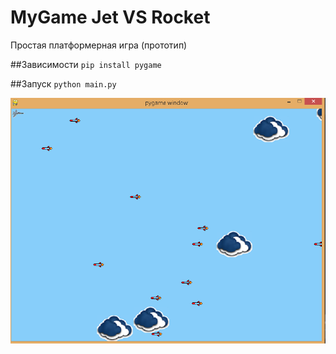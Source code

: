 # MyGame  Jet VS Rocket 

Простая платформерная игра (прототип)

##Зависимости
`pip install pygame`

##Запуск 
`python main.py`

![Иллюстрация к проекту](https://github.com/under-web/MyGame/blob/master/%D0%A1%D0%BD%D0%B8%D0%BC%D0%BE%D0%BA.PNG)
